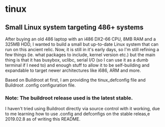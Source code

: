 # tinux
## Small Linux system targeting 486+ systems

After buying an old 486 laptop with an i486 DX2-66 CPU, 8MB RAM and a 325MB HDD, I wanted to build a small 
but up-to-date Linux system that can run on this ancient relic. Now, it is still in it's early days, so I'm still refining a few things 
(ie. what packages to include, kernel version etc.) but the main thing is that it has busybox, uclibc, serial I/O 
(so I can use it as a dumb terminal if I need to) and enough stuff to allow it to be self-building and expandable to
target newer architectures like i686, ARM and more. 
  
Based on Buildroot at first, I am providing the tinux_defconfig file and Buildroot .config configuration file.
  
### Note: The buildroot release used is the latest stable. 
I haven't tried using Buildroot directly via source control with it working, due to me learning how to use .config and defconfigs on the 
stable releas,e 2019.02.8 as of writing this README.   

